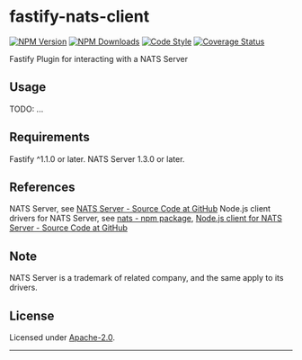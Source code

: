 # fastify-nats-client

  [![NPM Version](https://img.shields.io/npm/v/fastify-nats-client.svg?style=flat)](https://npmjs.org/package/fastify-nats-client/)
  [![NPM Downloads](https://img.shields.io/npm/dm/fastify-nats-client.svg?style=flat)](https://npmjs.org/package/fastify-nats-client/)
  [![Code Style](https://img.shields.io/badge/code%20style-standard-brightgreen.svg?style=flat)](http://standardjs.com/)
  [![Coverage Status](https://coveralls.io/repos/github/smartiniOnGitHub/fastify-nats-client/badge.svg?branch=master)](https://coveralls.io/github/smartiniOnGitHub/fastify-nats-client/?branch=master)


Fastify Plugin for interacting with a NATS Server


## Usage

TODO: ...


## Requirements

Fastify ^1.1.0 or later.
NATS Server 1.3.0 or later.


## References

NATS Server, see [NATS Server - Source Code at GitHub](https://github.com/nats-io/gnatsd)
Node.js client drivers for NATS Server, see [nats - npm package](https://www.npmjs.com/package/nats), [Node.js client for NATS Server - Source Code at GitHub](https://github.com/nats-io/node-nats)


## Note

NATS Server is a trademark of related company, and the same apply to its drivers.


## License

Licensed under [Apache-2.0](./LICENSE).

----
